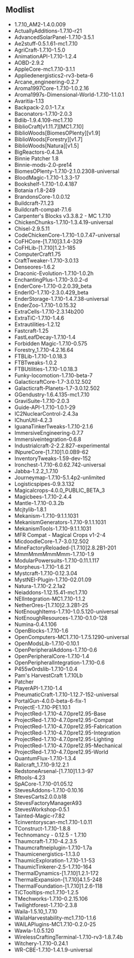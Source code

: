 ﻿##  Modlist

- 1.7.10_AM2-1.4.0.009
- ActuallyAdditions-1.7.10-r21
- AdvancedSolarPanel-1.7.10-3.5.1
- Ae2stuff-0.5.1.61-mc1.7.10
- AgriCraft-1.7.10-1.5.0
- AnimationAPI-1.7.10-1.2.4
- AOBD-2.9.2
- AppleCore-mc1.7.10-3.1.1
- Appliedenergistics2-rv3-beta-6
- Arcane_engineering-0.2.7
- Aroma1997Core-1.7.10-1.0.2.16
- Aroma1997s-Dimensional-World-1.7.10-1.1.0.1
- Avaritia-1.13
- Backpack-2.0.1-1.7.x
- Baconators-1.7.10-2.0.3
- Bdlib-1.9.4.109-mc1.7.10
- BiblioCraft[v1.11.7][MC1.7.10]
- BiblioWoods[BiomesOPlenty][v1.9]
- BiblioWoods[Forestry][v1.7]
- BiblioWoods[Natura][v1.5]
- BigReactors-0.4.3A
- Binnie Patcher 1.8
- Binnie-mods-2.0-pre14
- BiomesOPlenty-1.7.10-2.1.0.2308-universal
- BloodMagic-1.7.10-1.3.3-17
- Bookshelf-1.7.10-1.0.4.187
- Botania r1.8-249
- BrandonsCore-1.0.0.12
- Buildcraft-7.1.23
- Buildcraft-compat-7.1.6
- Carpenter's Blocks v3.3.8.2 - MC 1.7.10
- ChickenChunks-1.7.10-1.3.4.19-universal
- Chisel-2.9.5.11
- CodeChickenCore-1.7.10-1.0.7.47-universal
- CoFHCore-[1.7.10]3.1.4-329
- CoFHLib-[1.7.10]1.2.1-185
- ComputerCraft1.75
- CraftTweaker-1.7.10-3.0.13
- Denseores-1.6.2
- Draconic-Evolution-1.7.10-1.0.2h
- EnchantingPlus-1.7.10-3.0.2-d
- EnderCore-1.7.10-0.2.0.39_beta
- EnderIO-1.7.10-2.3.0.429_beta
- EnderStorage-1.7.10-1.4.7.38-universal
- EnderZoo-1.7.10-1.0.15.32
- ExtraCells-1.7.10-2.3.14b200
- ExtraTiC-1.7.10-1.4.6
- Extrautilities-1.2.12
- Fastcraft-1.25
- FastLeafDecay-1.7.10-1.4
- Forbidden Magic-1.7.10-0.575
- Forestry_1.7.10-4.2.16.64
- FTBLib-1.7.10-1.0.18.3
- FTBTweaks-1.0.2
- FTBUtilities-1.7.10-1.0.18.3
- Funky-locomotion-1.7.10-beta-7
- GalacticraftCore-1.7-3.0.12.502
- Galacticraft-Planets-1.7-3.0.12.502
- GGendustry-1.6.4.135-mc1.7.10
- GraviSuite-1.7.10-2.0.3
- Guide-API-1.7.10-1.0.1-29
- IC2NuclearControl-2.4.3a
- IChunUtil-4.2.3
- IguanaTinkerTweaks-1.7.10-2.1.6
- ImmersiveEngineering-0.7.7
- Immersiveintegration-0.6.8
- Industrialcraft-2-2.2.827-experimental
- INpureCore-[1.7.10]1.0.0B9-62
- InventoryTweaks-1.59-dev-152
- Ironchest-1.7.10-6.0.62.742-universal
- Jabba-1.2.2_1.7.10
- Journeymap-1.7.10-5.1.4p2-unlimited
- Logisticspipes-0.9.3.132
- Magicalcrops-4.0.0_PUBLIC_BETA_3
- Magicbees-1.7.10-2.4.4
- Mantle-1.7.10-0.3.2b
- Mcjtylib-1.8.1
- Mekanism-1.7.10-9.1.1.1031
- MekanismGenerators-1.7.10-9.1.1.1031
- MekanismTools-1.7.10-9.1.1.1031
- MFR Compat - Magical Crops v1-2-4
- MicdoodleCore-1.7-3.0.12.502
- MineFactoryReloaded-[1.7.10]2.8.2B1-201
- MmmMmmMmmMmm-1.7.10-1.9
- ModularPowersuits-1.7.10-0.11.1.117
- Morpheus-1.7.10-1.6.21
- Mystcraft-1.7.10-0.12.3.04
- MystNEI-Plugin-1.7.10-02.01.09
- Natura-1.7.10-2.2.1a2
- Neiaddons-1.12.15.41-mc1.7.10
- NEIIntegration-MC1.7.10-1.1.2
- NetherOres-[1.7.10]2.3.2B1-25
- NotEnoughItems-1.7.10-1.0.5.120-universal
- NotEnoughResources-1.7.10-0.1.0-128
- Numina-0.4.1.106
- OpenBlocks-1.7.10-1.6
- OpenComputers-MC1.7.10-1.7.5.1290-universal
- OpenModsLib-1.7.10-0.10.1
- OpenPeripheralAddons-1.7.10-0.6
- OpenPeripheralCore-1.7.10-1.4
- OpenPeripheralIntegration-1.7.10-0.6
- P455w0rdslib-1.7.10-1.0.4
- Pam's HarvestCraft 1.7.10Lb
- Patcher
- PlayerAPI-1.7.10-1.4
- PneumaticCraft-1.7.10-1.12.7-152-universal
- PortalGun-4.0.0-beta-6-fix-1
- ProjectE-1.7.10-PE1.10.1
- ProjectRed-1.7.10-4.7.0pre12.95-Base
- ProjectRed-1.7.10-4.7.0pre12.95-Compat
- ProjectRed-1.7.10-4.7.0pre12.95-Fabrication
- ProjectRed-1.7.10-4.7.0pre12.95-Integration
- ProjectRed-1.7.10-4.7.0pre12.95-Lighting
- ProjectRed-1.7.10-4.7.0pre12.95-Mechanical
- ProjectRed-1.7.10-4.7.0pre12.95-World
- QuantumFlux-1.7.10-1.3.4
- Railcraft_1.7.10-9.12.2.1
- RedstoneArsenal-[1.7.10]1.1.3-97
- Rftools-4.23
- SpACore-1.7.10-01.05.12
- StevesAddons-1.7.10-0.10.16
- StevesCarts2.0.0.b18
- StevesFactoryManagerA93
- StevesWorkshop-0.5.1
- Tainted-Magic-r7.82
- Tcinventoryscan-mc1.7.10-1.0.11
- TConstruct-1.7.10-1.8.8
- Technomancy - 0.12.5 - 1.7.10
- Thaumcraft-1.7.10-4.2.3.5
- Thaumcraftneiplugin-1.7.10-1.7a
- Thaumicenergistics-1.1.3.0
- ThaumicExploration-1.7.10-1.1-53
- ThaumicTinkerer-2.5-1.7.10-164
- ThermalDynamics-[1.7.10]1.2.1-172
- ThermalExpansion-[1.7.10]4.1.5-248
- ThermalFoundation-[1.7.10]1.2.6-118
- TiCTooltips-mc1.7.10-1.2.5
- TMechworks-1.7.10-0.2.15.106
- Twilightforest-1.7.10-2.3.8
- Waila-1.5.10_1.7.10
- WailaHarvestability-mc1.7.10-1.1.6
- WAILAPlugins-MC1.7.10-0.2.0-25
- Wawla-1.0.5.120
- WirelessCraftingTerminal-1.7.10-rv3-1.8.7.4b
- Witchery-1.7.10-0.24.1
- WR-CBE-1.7.10-1.4.1.9-universal
